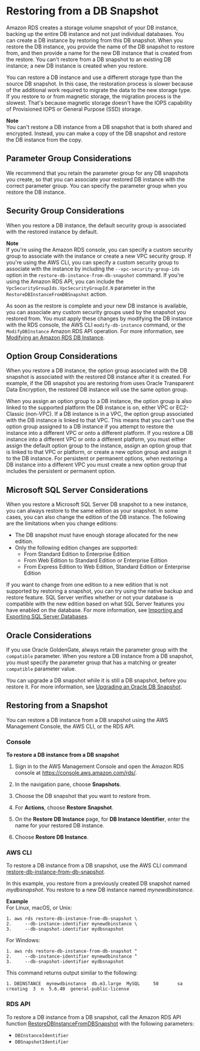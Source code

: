 # Restoring from a DB Snapshot<a name="USER_RestoreFromSnapshot"></a>

Amazon RDS creates a storage volume snapshot of your DB instance, backing up the entire DB instance and not just individual databases\. You can create a DB instance by restoring from this DB snapshot\. When you restore the DB instance, you provide the name of the DB snapshot to restore from, and then provide a name for the new DB instance that is created from the restore\. You can't restore from a DB snapshot to an existing DB instance; a new DB instance is created when you restore\. 

You can restore a DB instance and use a different storage type than the source DB snapshot\. In this case, the restoration process is slower because of the additional work required to migrate the data to the new storage type\. If you restore to or from magnetic storage, the migration process is the slowest\. That's because magnetic storage doesn't have the IOPS capability of Provisioned IOPS or General Purpose \(SSD\) storage\.

**Note**  
You can't restore a DB instance from a DB snapshot that is both shared and encrypted\. Instead, you can make a copy of the DB snapshot and restore the DB instance from the copy\.

## Parameter Group Considerations<a name="USER_RestoreFromSnapshot.Parameters"></a>

We recommend that you retain the parameter group for any DB snapshots you create, so that you can associate your restored DB instance with the correct parameter group\. You can specify the parameter group when you restore the DB instance\. 

## Security Group Considerations<a name="USER_RestoreFromSnapshot.Security"></a>

When you restore a DB instance, the default security group is associated with the restored instance by default\.

**Note**  
If you're using the Amazon RDS console, you can specify a custom security group to associate with the instance or create a new VPC security group\.
If you're using the AWS CLI, you can specify a custom security group to associate with the instance by including the `--vpc-security-group-ids` option in the `restore-db-instance-from-db-snapshot` command\.
If you're using the Amazon RDS API, you can include the `VpcSecurityGroupIds.VpcSecurityGroupId.N` parameter in the `RestoreDBInstanceFromDBSnapshot` action\.

As soon as the restore is complete and your new DB instance is available, you can associate any custom security groups used by the snapshot you restored from\. You must apply these changes by modifying the DB instance with the RDS console, the AWS CLI `modify-db-instance` command, or the `ModifyDBInstance` Amazon RDS API operation\. For more information, see [Modifying an Amazon RDS DB Instance](Overview.DBInstance.Modifying.md)\.

## Option Group Considerations<a name="USER_RestoreFromSnapshot.Options"></a>

When you restore a DB instance, the option group associated with the DB snapshot is associated with the restored DB instance after it is created\. For example, if the DB snapshot you are restoring from uses Oracle Transparent Data Encryption, the restored DB instance will use the same option group\. 

When you assign an option group to a DB instance, the option group is also linked to the supported platform the DB instance is on, either VPC or EC2\-Classic \(non\-VPC\)\. If a DB instance is in a VPC, the option group associated with the DB instance is linked to that VPC\. This means that you can't use the option group assigned to a DB instance if you attempt to restore the instance into a different VPC or onto a different platform\. If you restore a DB instance into a different VPC or onto a different platform, you must either assign the default option group to the instance, assign an option group that is linked to that VPC or platform, or create a new option group and assign it to the DB instance\. For persistent or permanent options, when restoring a DB instance into a different VPC you must create a new option group that includes the persistent or permanent option\. 

## Microsoft SQL Server Considerations<a name="USER_RestoreFromSnapshot.MSSQL"></a>

When you restore a Microsoft SQL Server DB snapshot to a new instance, you can always restore to the same edition as your snapshot\. In some cases, you can also change the edition of the DB instance\. The following are the limitations when you change editions: 
+ The DB snapshot must have enough storage allocated for the new edition\. 
+ Only the following edition changes are supported: 
  + From Standard Edition to Enterprise Edition 
  + From Web Edition to Standard Edition or Enterprise Edition 
  + From Express Edition to Web Edition, Standard Edition or Enterprise Edition 

If you want to change from one edition to a new edition that is not supported by restoring a snapshot, you can try using the native backup and restore feature\. SQL Server verifies whether or not your database is compatible with the new edition based on what SQL Server features you have enabled on the database\. For more information, see [Importing and Exporting SQL Server Databases](SQLServer.Procedural.Importing.md)\. 

## Oracle Considerations<a name="USER_RestoreFromSnapshot.Oracle"></a>

If you use Oracle GoldenGate, always retain the parameter group with the `compatible` parameter\. When you restore a DB instance from a DB snapshot, you must specify the parameter group that has a matching or greater `compatible` parameter value\. 

You can upgrade a DB snapshot while it is still a DB snapshot, before you restore it\. For more information, see [Upgrading an Oracle DB Snapshot](USER_UpgradeDBSnapshot.Oracle.md)\. 

## Restoring from a Snapshot<a name="USER_RestoreFromSnapshot.Restoring"></a>

You can restore a DB instance from a DB snapshot using the AWS Management Console, the AWS CLI, or the RDS API\.

### Console<a name="USER_RestoreFromSnapshot.CON"></a>

**To restore a DB instance from a DB snapshot**

1. Sign in to the AWS Management Console and open the Amazon RDS console at [https://console\.aws\.amazon\.com/rds/](https://console.aws.amazon.com/rds/)\.

1. In the navigation pane, choose **Snapshots**\.

1. Choose the DB snapshot that you want to restore from\. 

1. For **Actions**, choose **Restore Snapshot**\. 

1. On the **Restore DB Instance** page, for **DB Instance Identifier**, enter the name for your restored DB instance\. 

1. Choose **Restore DB Instance**\. 

### AWS CLI<a name="USER_RestoreFromSnapshot.CLI"></a>

To restore a DB instance from a DB snapshot, use the AWS CLI command [restore\-db\-instance\-from\-db\-snapshot](https://docs.aws.amazon.com/cli/latest/reference/rds/restore-db-instance-from-db-snapshot.html)\. 

In this example, you restore from a previously created DB snapshot named *mydbsnapshot*\. You restore to a new DB instance named *mynewdbinstance*\. 

**Example**  
For Linux, macOS, or Unix:  

```
1. aws rds restore-db-instance-from-db-snapshot \
2.     --db-instance-identifier mynewdbinstance \
3.     --db-snapshot-identifier mydbsnapshot
```
For Windows:  

```
1. aws rds restore-db-instance-from-db-snapshot ^
2.     --db-instance-identifier mynewdbinstance ^
3.     --db-snapshot-identifier mydbsnapshot
```
This command returns output similar to the following:  

```
1. DBINSTANCE  mynewdbinstance  db.m3.large  MySQL     50       sa              creating  3  n  5.6.40  general-public-license
```

### RDS API<a name="USER_RestoreFromSnapshot.API"></a>

To restore a DB instance from a DB snapshot, call the Amazon RDS API function [RestoreDBInstanceFromDBSnapshot](https://docs.aws.amazon.com/AmazonRDS/latest/APIReference/API_RestoreDBInstanceFromDBSnapshot.html) with the following parameters: 
+ `DBInstanceIdentifier` 
+ `DBSnapshotIdentifier` 